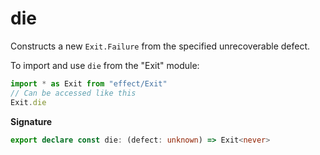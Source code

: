 # die

Constructs a new `Exit.Failure` from the specified unrecoverable defect.

To import and use `die` from the "Exit" module:

```ts
import * as Exit from "effect/Exit"
// Can be accessed like this
Exit.die
```

**Signature**

```ts
export declare const die: (defect: unknown) => Exit<never>
```

